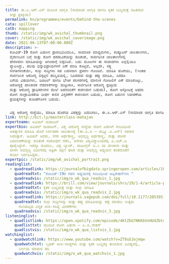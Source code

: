 ```yaml
---
title: ಈ.ಏ.ಆರ್.ಎಸ್ ಮೂಲಕ ಜಾಗೃತಿ (ಸಾಮಾಜಿಕ ಜಾಗೃತಿ ಹಾಗೂ ಕೃತಕ ಬುದ್ಧಿಮತ್ತೆ ಸಹಿತವಾದ
  ಶೀಘ್ರ ಪ್ರತಿಕ್ರಿಯೆ)
permalink: kn/programmes/events/behind-the-scenes
cata: spillover
catb: mapping
thumb: /static/img/wk_avichal_thumbnail.png
cover: /static/img/wk_avichal_coverimage.png
date: 2021-06-13T07:00:00.000Z
description: >-
  ಕೋವಿಡ್-19‌ ರೋಗ ಪಿಡುಗಿನ ಪ್ರಾರಂಭದಿಂದಲೂ, ಸಾಮಾಜಿಕ ಮಾಧ್ಯಮಗಳು, ಕಂಪ್ಯೂಟರ್‌ ಜಾಲತಾಣಗಳು,
  ವೈರಾಣುವಿನ ಬಗ್ಗೆ ಮತ್ತು ರೋಗ ಹರಡುವಿಕೆಯನ್ನು ಕುರಿತಂತೆ, ಸಾರ್ವಜನಿಕ ಜಾಲತಾಣಗಳಲ್ಲಿ
  ಹೇರಳವಾಗಿ ಮಾಹಿತಿಯನ್ನು ಆಗಿಂದಾಗ್ಗೆ ಬಿತ್ತರಿಸಿವೆ. ಬಹು ಮೂಲಗಳ ಈ ಸಂವಾದಗಳು ಎಲ್ಲೆಲ್ಲಿಯೂ
  ವ್ಯಾಪಿಸಿದ್ದು, ಹಲವು ಭಿನ್ನಾಭಿಪ್ರಾಯಗಳಿಗೆ ಎಣೆ ಮಾಡಿ ಕೊಟ್ಟಿವೆ, ಅಲ್ಲದೇ, ಸತ್ಯ
  ಸಂಗತಿಗಳಂತೆಯೇ, ಸುಳ್ಳು ಸುದ್ದಿಗಳು ಸಹ ಬಹಳವಾಗಿ ಪ್ರಸರಣ ಗೊಂಡಿವೆ. ಮಾಹಿತಿ ಹೊರೆಯು, (ಇಂತಹ
  ಸಾರ್ವಜನಿಕ ಆರೋಗ್ಯ ಬಿಕ್ಕಟ್ಟಿನ ಪರಿಸ್ಥಿತಿಯಲ್ಲಿ, ನಿಖರವಾದ ಮತ್ತು ತಪ್ಪು ಮಾಹಿತಿ, ಎರಡೂ
  ಬಗೆಯ ವಿಷಯಗಳು, ಡಿಜಿಟಲ್‌ ಹಾಗೂ ಭೌತಿಕ ಪರಿಸರಗಳಲ್ಲಿ ಮಾನಸಿಕ ಗೋಜಲಿಗೆ ಎಣೆ ಮಾಡಿಕೊಟ್ಟು,
  ಆರೋಗ್ಯಕ್ಕೆ ಹಾನಿಕಾರಕ ನೆಡವಳಿಕೆಗಳನ್ನು ಹುಟ್ಟುಕಾಕಿ, ಸಾರ್ವಜನಿಕ ಆರೋಗ್ಯ ಪ್ರತಿಕ್ರಿಯೆ
  ಮತ್ತು ಆರೋಗ್ಯ ಪ್ರಾಧಿಕರಣಗಳ ಮೇಲೆ ಅಪನಂಬಿಕೆಗೆ ಕಾರಣವಾಗ ಬಹುದು), ರೋಗ ಆಸ್ಫೋಟಕ್ಕೆ ಅಥವಾ
  ರೋಗ ಸಾಂಕ್ರಾಮಿಕತೆಯ ದೀರ್ಘ ಕಾಲಿಕ ವಿಸ್ತರಣೆಗೆ ಕಾರಣವಾಗ ಬಹುದು, ರೋಗ ಪಿಡುಗಿನ ನಿವಾರಣೆಯ
  ಪ್ರಯತ್ನಗಳನ್ನು ಕುಂಟಿತಗೊಳಿಸ ಬಹುದು.


  ವಿಶ್ವ ಆರೋಗ್ಯ ಸಂಸ್ಥೆಯು, ಮಾಹಿತಿ ಹೊರೆಯ ವಿಪತ್ತನ್ನು ಎದುರಿಸಲು, ಈ.ಏ.ಆರ್.ಎಸ್ (ಸಾಮಾಜಿಕ ಜಾಗೃತಿ ಹಾಗೂ ಕೃತಕ ಬುದ್ಧಿಮತ್ತೆ ಸಹಿತವಾದ ಶೀಘ್ರ ಪ್ರತಿಕ್ರಿಯೆ) ಎಂಬ ವೇದಿಕೆಯನ್ನು ಪ್ರಾರಂಭಿಸಿದೆ. ಈ ಮೂಲಕ ಕೋವಿಡ್-19‌ ರೋಗ ಪಿಡುಗಿಗೆ ಸಂಬಂಧಿಸಿದಂತೆ, ಜನರ ವಿಚಾರ ವಿಮರ್ಶೆಯ ಕಥನಗಳನ್ನು ಮತ್ತು ಅವಶ್ಯಕತೆಗಳನ್ನು ಆಗಿಂದಾಗ್ಗೆ ಕಲೆ ಹಾಕಲಾಗುತ್ತದೆ. ಸಾಮಾನ್ಯ ಜನತೆಯ ಇಂಗಿತವನ್ನು, ಎಲ್ಲಾ ಮೂಲಗಳಿಂದ ದೊರೆತ ಸೂಚನೆಗಳ ಮೂಲಕ ಆರೋಗ್ಯ ಮಾಹಿತಿ ವೃತ್ತಿಪರರಿಗೆ ರವಾನಿಸಲಾಗುತ್ತದೆ, ಇವುಗಳಿಗೆ ಅನುಗುಣವಾಗಿ ನೀತಿ ನಿರೂಪಣೆ ಅಥವಾ ಸಂಪರ್ಕ ನಿರ್ಣಯಗಳನ್ನು ಕೈಗೊಳ್ಳಲು ಸಹಕಾರಿಯಾಗಿದೆ. ಈ ಪರಿಣತಿ ತರಗತಿಯಲ್ಲಿ, ಈ.ಏ.ಆರ್.ಎಸ್ ವ್ಯವಸ್ಥೆಯ ಹಿಂದೆ ಇರುವ ಅಂಕಿ-ಸಂಖ್ಯೆ ವಿವರಣೆಗಳು ಮತ್ತು ವಿಮರ್ಶೆಗಳ ಬಗ್ಗೆ ತಿಳಿದುಕೊಳ್ಳ ಬಹುದು.
link: http://bit.ly/masterclass-mahajan
expertname: ಅವಿಚಲ್‌ ಮಹಾಜನ್‌
expertbio: ಅವಿಚಲ್‌ ಮಹಾಜನ್‌, ವಿಶ್ವ ಆರೋಗ್ಯ ಸಂಸ್ಥೆಯ ರೋಗ ಪಿಡುಗಿಗೆ ಸಂಬಂಧಿಸಿದ
  ಆಪತ್ಕಾಲಿಕ ಮಾಹಿತಿ ಹೊರೆ ನಿರ್ವಹಣಾ ಜಾಲತಾಣಕ್ಕೆ (ಈ.ಪಿ.ಐ – ಡಬ್ಲ್ಯೂ.ಐ.ಎನ್) ಸಹಕಾರ
  ನೀಡುತ್ತಾರೆ. ಅವಿಚಲ್‌ ಅವರು, ನಗರ ಅರ್ಥಶಾಸ್ತ್ರ, ಅಭಿವೃದ್ಧಿ ಅರ್ಥಶಾಸ್ತ್ರ, ಮತ್ತು ಪರಿಸರ
  ಬದಲಾವಣೆಯನ್ನು ಕುರಿತಂತೆ ಸಂಶೋಧನೆ ನೆಡೆಸಿ, ಜಿನೇವಾ ವಿಶ್ವವಿದ್ಯಾಲಯದಲ್ಲಿ ಪಿ.ಎಚ್.ಡಿ
  ಪೂರೈಸಿದ್ದಾರೆ. ಇದಕ್ಕೂ ಮೊದಲು, ವಿಶ್ವ ಬ್ಯಾಂಕ್‌, ವಾಷಿಂಗ್ಟನ್‌ ಡಿ.ಸಿ ಯ ಹಣಕಾಸು ಮತ್ತು
  ಖಾಸಗಿ ಅಭಿವೃದ್ಧಿ ವಿಭಾಗದಲ್ಲಿ ಆಫ್ರಿಕಾ ಶಿಕ್ಷಣ ಘಟಕ ಮತ್ತು ಅಭಿವೃದ್ಧಿ ಅಧ್ಯಯನ ತಂಡದೊಡನೆ
  ಕಾರ್ಯ ನಿರ್ವಹಿಸಿದ್ದರು.
expertpic: /static/img/wk_avichal_portrait.png
readinglist:
  - quadreadlink: https://journalofbigdata.springeropen.com/articles/10.1186/s40537-020-00392-9
    quadreadtxt: "ಕೋವಿಡ್-19ರ ಗಹನ ಅಧ್ಯಯನಕ್ಕೆ ಸಂಬಂಧಿಸಿದ ಆಪ್ಲಿಕೇಷನ್‌ಗಳು "
    quadreadvis: /static/img/o_wk_qua_readvis_1.jpg
  - quadreadlink: https://brill.com/view/journals/shrs/29/1-4/article-p55_55.xml
    quadreadtxt: ಕೃತಕ ಬುದ್ಧಿಮತ್ತೆ ಮತ್ತು ಸುಳ್ಳು ಮಾಹಿತಿ
    quadreadvis: /static/img/o_wk_qua_readvis_2.jpg
  - quadreadlink: https://journals.sagepub.com/doi/full/10.1177/2053951719843310
    quadreadtxt: ಸುಳ್ಳು ಸುದ್ದಿಗಳನ್ನು ಮತ್ತು ತಪ್ಪು ಮಾಹಿತಿಯನ್ನು ಪತ್ತೆ ಮಾಡಲು ಉತ್ತಮ
      ಗುಣಮಟ್ಟದ ವಿಸ್ತೃತ ಅಂಕಿ-ಸಂಖ್ಯೆ ವಿವರಣೆಗಳು
    quadreadvis: /static/img/o_wk_qua_readvis_3.jpg
listeninglist:
  - quadlistlink: https://open.spotify.com/episode/4KtZbG7NKKbVnHU4Zbtdel
    quadlisttxt: ಮುಂದಿನ ರೋಗ ಪಿಡುಗು – ಏ.ಐ.ನೇಷನ್
    quadlistvis: /static/img/o_wk_qua_listvis_1.jpg
watchinglist:
  - quadwatchlink: https://www.youtube.com/watch?v=ZT8uSJojmqw
    quadwatchtxt: ಬೃಹತ್‌ ಅಂಕಿ-ಸಂಖ್ಯೆಗಳು ಮತ್ತು ಕೃತಕ ಬುದ್ಧಿಶಕ್ತಿ ತುಂಬಿರುವ ಭವಿಷ್ಯದಲ್ಲಿ,
      ನಿರ್ಣಯ ಮಾಡುವ ಪರಿ
    quadwatchvis: /static/img/o_wk_qua_watchvis_1.jpg
---
```

